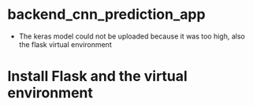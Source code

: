 ﻿# backend_cnn_prediction_app
- The keras model could not be uploaded because it was too high, also the flask virtual environment

# Install Flask and the  virtual environment 
